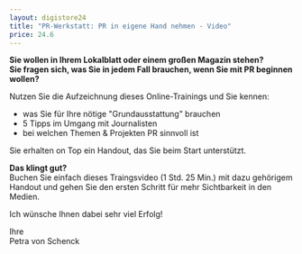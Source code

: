 ```yaml
---
layout: digistore24
title: "PR-Werkstatt: PR in eigene Hand nehmen - Video"
price: 24.6
---
```

<p><strong>Sie wollen in Ihrem Lokalblatt oder einem gro&#xDF;en Magazin stehen?</strong><br><strong>Sie fragen sich, was Sie in jedem Fall brauchen, wenn Sie mit PR beginnen wollen?</strong></p>
<p>Nutzen Sie die Aufzeichnung dieses Online-Trainings und Sie kennen:</p>
<ul><li>was Sie f&#xFC;r Ihre n&#xF6;tige &quot;Grundausstattung&quot; brauchen</li>
<li>5 Tipps im Umgang mit Journalisten</li>
<li>bei welchen Themen &amp; Projekten PR sinnvoll ist</li>
</ul><p>Sie erhalten on Top ein Handout, das Sie beim Start unterst&#xFC;tzt.</p>
<p><strong>Das klingt gut?</strong><br>Buchen Sie einfach dieses Traingsvideo (1 Std. 25 Min.) mit dazu geh&#xF6;rigem Handout und gehen Sie den ersten Schritt f&#xFC;r mehr Sichtbarkeit in den Medien.</p>
<p>Ich w&#xFC;nsche Ihnen dabei sehr viel Erfolg!</p>
<p>Ihre<br>Petra von Schenck</p>
